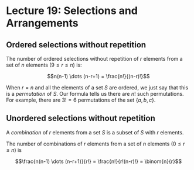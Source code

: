 # Lecture 19: Selections and Arrangements

## Ordered selections without repetition

The number of ordered selections without repetition of $r$ elements from a set
of $n$ elements $(9 \leq r \leq n)$ is:

$$n(n-1) \dots (n-r+1) = \frac{n!}{(n-r)!}$$

When $r=n$ and all the elements of a set $S$ are ordered, we just say that this
is a _permutation_ of $S$. Our formula tells us there are $n!$ such
permutations. For example, there are $3! = 6$ permutations of the set
$\{a,b,c\}$.

## Unordered selections without repetition

A _combination_ of $r$ elements from a set $S$ is a subset of $S$ with $r$
elements.

The number of combinations of $r$ elements from a set of $n$ elements $(0 \leq r
\leq n)$ is

$$\frac{n(n-1) \dots (n-r+1)}{r!} = \frac{n!}{r!(n-r)!} = \binom{n}{r}$$
